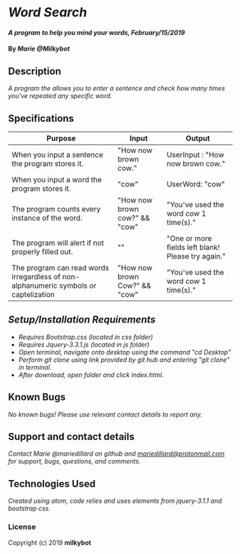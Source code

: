 # _Word Search_

#### _A program to help you mind your words, February/15/2019_

#### By _**Marie @Milkybot**_

## Description
_A program the allows you to enter a sentence and check how many times you've repeated any specific word._

## Specifications
| Purpose | Input | Output |
| ------- | ----- | ------ |
| When you input a sentence the program stores it. | "How now brown cow." | UserInput : "How now brown cow."|
| When you input a word the program stores it. | "cow" | UserWord: "cow" |
| The program counts every instance of the word. | "How now brown cow?" && "cow" | "You've used the word *cow* 1 time(s)." |
| The program will alert if not properly filled out. | "" | "One or more fields left blank! Please try again." |
| The program can read words irregardless of non-alphanumeric symbols or captelization | "How now brown Cow?" && "cow" | "You've used the word *cow* 1 time(s)." |


## _Setup/Installation Requirements_

* _Requires Bootstrap.css (located in css folder)_
* _Requires Jquery-3.3.1.js (located in js folder)_
* _Open terminal, navigate onto desktop using the command "cd Desktop"_
* _Perform git clone using link provided by git hub and entering "git clone" in terminal._
* _After download, open folder and click index.html._


## Known Bugs

_No known bugs! Please use relevant contact details to report any._

## Support and contact details

_Contact Marie @mariedillard on github and mariedillard@protonmail.com for support, bugs, questions, and comments._

## Technologies Used

_Created using atom, code relies and uses elements from jquery-3.1.1 and bootstrap css._
### License
Copyright (c) 2019 **milkybot**
